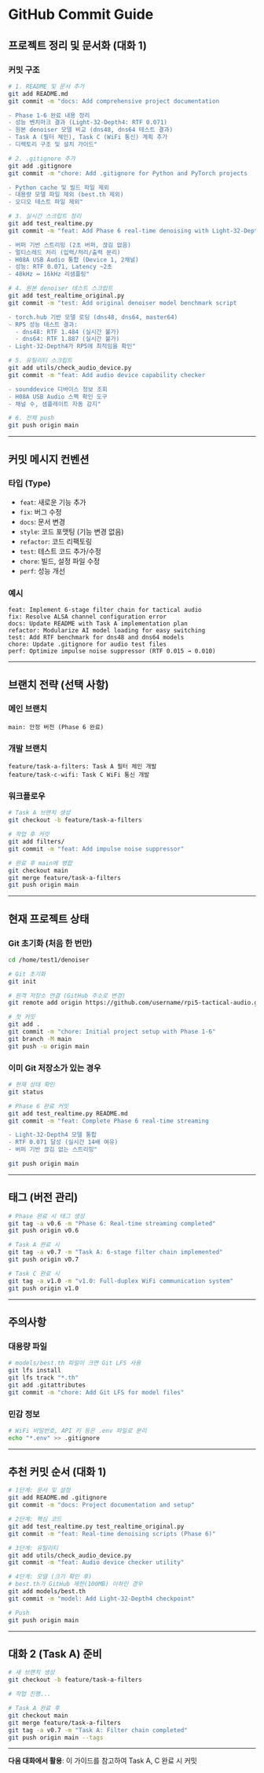 # GitHub Commit Guide

## 프로젝트 정리 및 문서화 (대화 1)

### 커밋 구조

```bash
# 1. README 및 문서 추가
git add README.md
git commit -m "docs: Add comprehensive project documentation

- Phase 1-6 완료 내용 정리
- 성능 벤치마크 결과 (Light-32-Depth4: RTF 0.071)
- 원본 denoiser 모델 비교 (dns48, dns64 테스트 결과)
- Task A (필터 체인), Task C (WiFi 통신) 계획 추가
- 디렉토리 구조 및 설치 가이드"

# 2. .gitignore 추가
git add .gitignore
git commit -m "chore: Add .gitignore for Python and PyTorch projects

- Python cache 및 빌드 파일 제외
- 대용량 모델 파일 제외 (best.th 제외)
- 오디오 테스트 파일 제외"

# 3. 실시간 스크립트 정리
git add test_realtime.py
git commit -m "feat: Add Phase 6 real-time denoising with Light-32-Depth4

- 버퍼 기반 스트리밍 (2초 버퍼, 끊김 없음)
- 멀티스레드 처리 (입력/처리/출력 분리)
- H08A USB Audio 통합 (Device 1, 2채널)
- 성능: RTF 0.071, Latency ~2초
- 48kHz ↔ 16kHz 리샘플링"

# 4. 원본 denoiser 테스트 스크립트
git add test_realtime_original.py
git commit -m "test: Add original denoiser model benchmark script

- torch.hub 기반 모델 로딩 (dns48, dns64, master64)
- RP5 성능 테스트 결과:
  - dns48: RTF 1.484 (실시간 불가)
  - dns64: RTF 1.887 (실시간 불가)
- Light-32-Depth4가 RP5에 최적임을 확인"

# 5. 유틸리티 스크립트
git add utils/check_audio_device.py
git commit -m "feat: Add audio device capability checker

- sounddevice 디바이스 정보 조회
- H08A USB Audio 스펙 확인 도구
- 채널 수, 샘플레이트 자동 감지"

# 6. 전체 push
git push origin main
```

---

## 커밋 메시지 컨벤션

### 타입 (Type)
- `feat`: 새로운 기능 추가
- `fix`: 버그 수정
- `docs`: 문서 변경
- `style`: 코드 포맷팅 (기능 변경 없음)
- `refactor`: 코드 리팩토링
- `test`: 테스트 코드 추가/수정
- `chore`: 빌드, 설정 파일 수정
- `perf`: 성능 개선

### 예시
```
feat: Implement 6-stage filter chain for tactical audio
fix: Resolve ALSA channel configuration error
docs: Update README with Task A implementation plan
refactor: Modularize AI model loading for easy switching
test: Add RTF benchmark for dns48 and dns64 models
chore: Update .gitignore for audio test files
perf: Optimize impulse noise suppressor (RTF 0.015 → 0.010)
```

---

## 브랜치 전략 (선택 사항)

### 메인 브랜치
```
main: 안정 버전 (Phase 6 완료)
```

### 개발 브랜치
```
feature/task-a-filters: Task A 필터 체인 개발
feature/task-c-wifi: Task C WiFi 통신 개발
```

### 워크플로우
```bash
# Task A 브랜치 생성
git checkout -b feature/task-a-filters

# 작업 후 커밋
git add filters/
git commit -m "feat: Add impulse noise suppressor"

# 완료 후 main에 병합
git checkout main
git merge feature/task-a-filters
git push origin main
```

---

## 현재 프로젝트 상태

### Git 초기화 (처음 한 번만)
```bash
cd /home/test1/denoiser

# Git 초기화
git init

# 원격 저장소 연결 (GitHub 주소로 변경)
git remote add origin https://github.com/username/rpi5-tactical-audio.git

# 첫 커밋
git add .
git commit -m "chore: Initial project setup with Phase 1-6"
git branch -M main
git push -u origin main
```

### 이미 Git 저장소가 있는 경우
```bash
# 현재 상태 확인
git status

# Phase 6 완료 커밋
git add test_realtime.py README.md
git commit -m "feat: Complete Phase 6 real-time streaming

- Light-32-Depth4 모델 통합
- RTF 0.071 달성 (실시간 14배 여유)
- 버퍼 기반 끊김 없는 스트리밍"

git push origin main
```

---

## 태그 (버전 관리)

```bash
# Phase 완료 시 태그 생성
git tag -a v0.6 -m "Phase 6: Real-time streaming completed"
git push origin v0.6

# Task A 완료 시
git tag -a v0.7 -m "Task A: 6-stage filter chain implemented"
git push origin v0.7

# Task C 완료 시
git tag -a v1.0 -m "v1.0: Full-duplex WiFi communication system"
git push origin v1.0
```

---

## 주의사항

### 대용량 파일
```bash
# models/best.th 파일이 크면 Git LFS 사용
git lfs install
git lfs track "*.th"
git add .gitattributes
git commit -m "chore: Add Git LFS for model files"
```

### 민감 정보
```bash
# WiFi 비밀번호, API 키 등은 .env 파일로 분리
echo "*.env" >> .gitignore
```

---

## 추천 커밋 순서 (대화 1)

```bash
# 1단계: 문서 및 설정
git add README.md .gitignore
git commit -m "docs: Project documentation and setup"

# 2단계: 핵심 코드
git add test_realtime.py test_realtime_original.py
git commit -m "feat: Real-time denoising scripts (Phase 6)"

# 3단계: 유틸리티
git add utils/check_audio_device.py
git commit -m "feat: Audio device checker utility"

# 4단계: 모델 (크기 확인 후)
# best.th가 GitHub 제한(100MB) 이하인 경우
git add models/best.th
git commit -m "model: Add Light-32-Depth4 checkpoint"

# Push
git push origin main
```

---

## 대화 2 (Task A) 준비

```bash
# 새 브랜치 생성
git checkout -b feature/task-a-filters

# 작업 진행...

# Task A 완료 후
git checkout main
git merge feature/task-a-filters
git tag -a v0.7 -m "Task A: Filter chain completed"
git push origin main --tags
```

---

**다음 대화에서 활용**: 이 가이드를 참고하여 Task A, C 완료 시 커밋
